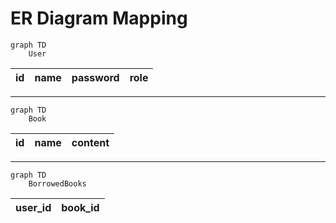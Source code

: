 # ER Diagram Mapping

```mermaid
graph TD
    User
```

| id | name | password | role |
| - | - | - | - |

***

```mermaid
graph TD
    Book
```

| id | name | content |
| - | - | - |

***

```mermaid
graph TD
    BorrowedBooks
```

| user_id | book_id |
| - | - |
